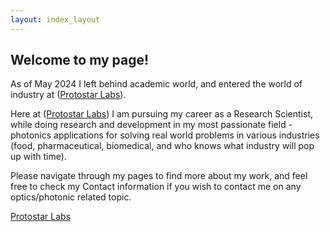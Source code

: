 ```yaml
---
layout: index_layout
---
```


## Welcome to my page!

As of May 2024 I left behind academic world, and entered the world of industry at ([Protostar Labs](https://protostar.ai)).

Here at ([Protostar Labs](https://protostar.ai)) I am pursuing my career as a Research Scientist, while doing research and development in my most passionate field - photonics applications for solving real world problems in various industries (food, pharmaceutical, biomedical, and who knows what industry will pop up with time).

Please navigate through my pages to find more about my work, and feel free to check my Contact information if you wish to contact me on any optics/photonic related topic.

<a href="https://protostar.ai" target="_blank">Protostar Labs</a>